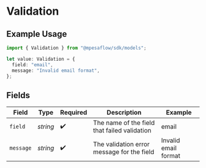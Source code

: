 # Validation

## Example Usage

```typescript
import { Validation } from "@mpesaflow/sdk/models";

let value: Validation = {
  field: "email",
  message: "Invalid email format",
};
```

## Fields

| Field                                        | Type                                         | Required                                     | Description                                  | Example                                      |
| -------------------------------------------- | -------------------------------------------- | -------------------------------------------- | -------------------------------------------- | -------------------------------------------- |
| `field`                                      | *string*                                     | :heavy_check_mark:                           | The name of the field that failed validation | email                                        |
| `message`                                    | *string*                                     | :heavy_check_mark:                           | The validation error message for the field   | Invalid email format                         |